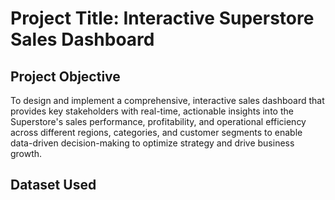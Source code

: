 # Project Title: Interactive Superstore Sales Dashboard
## Project Objective
To design and implement a comprehensive, interactive sales dashboard that provides key stakeholders with real-time, actionable insights into the Superstore's sales performance, profitability, and operational efficiency across different regions, categories, and customer segments to enable data-driven decision-making to optimize strategy and drive business growth.
## Dataset Used
